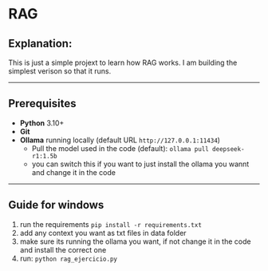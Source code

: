 # RAG
## Explanation:
This is just a simple projext to learn how RAG works. I am building the simplest verison so that it runs.

---

## Prerequisites
- **Python** 3.10+  
- **Git**
- **Ollama** running locally (default URL `http://127.0.0.1:11434`)  
    - Pull the model used in the code (default): `ollama pull deepseek-r1:1.5b`
    - you can switch this if you want to just install the ollama you wannt and change it in the code

---

## Guide for windows
1. run the requirements
   `pip install -r requirements.txt`
2. add any context you want as txt files in data folder
3. make sure its running the ollama you want, if not change it in the code and install the correct one 
4. run:
   `python rag_ejercicio.py`
